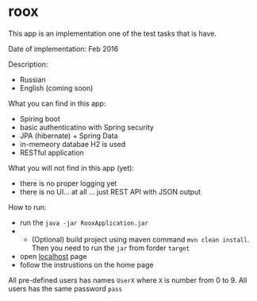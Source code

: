 # roox
This app is an implementation one of the test tasks that is have.

Date of implementation: Feb 2016

Description:
- Russian
- English (coming soon)

What you can find in this app:
+  Spiring boot
+  basic authenticatino with Spring security
+  JPA (hibernate) + Spring Data
+  in-memeory databae H2 is used
+  RESTful application

What you will not find in this app (yet):
+  there is no proper logging yet
+  there is no UI... at all ... just REST API with JSON output

How to run:
* run the `java -jar RooxApplication.jar`
* * (Optional) build project using maven command `mvn clean install`. Then you need to run the `jar` from forder `target`
* open <a href="localhost:8080">localhost</a> page
* follow the instrustions on the home page

All pre-defined users has names `UserX` where `X` is number from 0 to 9. All users has the same password `pass`

